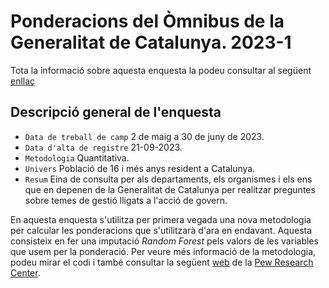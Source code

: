 # Ponderacions del Òmnibus de la Generalitat de Catalunya. 2023-1

Tota la informació sobre aquesta enquesta la podeu consultar al següent [enllaç](https://ceo.gencat.cat/ca/estudis/registre-estudis-dopinio/estudis-dopinio-ceo/omnibus/detall/index.html?id=8908)

## Descripció general de l'enquesta

- `Data de treball de camp` 2 de maig a 30 de juny de 2023.
- `Data d'alta de registre` 21-09-2023.
- `Metodologia` Quantitativa.
- `Univers` Població de 16 i més anys resident a Catalunya.
- `Resum` Eina de consulta per als departaments, els organismes i els ens que en depenen de la Generalitat de Catalunya per realitzar preguntes sobre temes de gestió lligats a l'acció de govern.

En aquesta enquesta s'utilitza per primera vegada una nova metodologia per calcular les ponderacions que s'utilitzarà d'ara en endavant. Aquesta consisteix en fer una imputació *Random Forest* pels valors de les variables que usem per la ponderació. Per veure més informació de la metodologia, podeu mirar el codi i també consultar la següent [web](https://www.pewresearch.org/decoded/2020/03/26/weighting-survey-data-with-the-pewmethods-r-package/) de la [Pew Research Center](https://www.pewresearch.org/).


